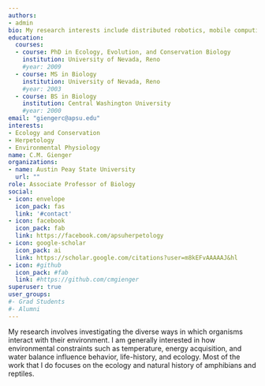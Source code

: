 ```yaml
---
authors:
- admin
bio: My research interests include distributed robotics, mobile computing and programmable matter.
education:
  courses:
  - course: PhD in Ecology, Evolution, and Conservation Biology
    institution: University of Nevada, Reno
    #year: 2009
  - course: MS in Biology
    institution: University of Nevada, Reno
    #year: 2003
  - course: BS in Biology
    institution: Central Washington University
    #year: 2000
email: "giengerc@apsu.edu"
interests:
- Ecology and Conservation
- Herpetology
- Environmental Physiology
name: C.M. Gienger
organizations:
- name: Austin Peay State University
  url: ""
role: Associate Professor of Biology
social:
- icon: envelope
  icon_pack: fas
  link: '#contact'
- icon: facebook
  icon_pack: fab
  link: https://facebook.com/apsuherpetology
- icon: google-scholar
  icon_pack: ai
  link: https://scholar.google.com/citations?user=m8kEFvAAAAAJ&hl
- icon: #github
  icon_pack: #fab
  link: #https://github.com/cmgienger
superuser: true
user_groups:
#- Grad Students
#- Alumni
---
```


My research involves investigating the diverse ways in which organisms interact with their environment. I am generally interested in how environmental constraints such as temperature, energy acquisition, and water balance influence behavior, life-history, and ecology. Most of the work that I do focuses on the ecology and natural history of amphibians and reptiles.
